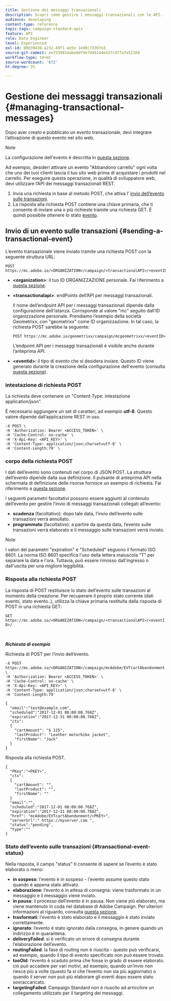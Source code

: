 ```yaml
---
title: Gestione dei messaggi transazionali
description: Scopri come gestire i messaggi transazionali con le API.
audience: developing
content-type: reference
topic-tags: campaign-standard-apis
feature: API
role: Data Engineer
level: Experienced
exl-id: 00d39438-a232-49f1-ae5e-1e98c73397e3
source-git-commit: ee7539914aba9df9e7d46144e437c477a7e52168
workflow-type: tm+mt
source-wordcount: '672'
ht-degree: 3%

---
```


# Gestione dei messaggi transazionali {#managing-transactional-messages}

Dopo aver creato e pubblicato un evento transazionale, devi integrare l’attivazione di questo evento nel sito web.

>[!NOTE]
>
>La configurazione dell&#39;evento è descritta in [questa sezione](../../channels/using/configuring-transactional-event.md).

Ad esempio, desideri attivare un evento &quot;Abbandono carrello&quot; ogni volta che uno dei tuoi clienti lascia il tuo sito web prima di acquistare i prodotti nel carrello. Per eseguire questa operazione, in qualità di sviluppatore web, devi utilizzare l’API dei messaggi transazionali REST.

1. Invia una richiesta in base al metodo POST, che attiva l’ [invio dell’evento sulle transazioni](#sending-a-transactional-event).
1. La risposta alla richiesta POST contiene una chiave primaria, che ti consente di inviare una o più richieste tramite una richiesta GET. È quindi possibile ottenere lo stato [evento](#transactional-event-status).

## Invio di un evento sulle transazioni {#sending-a-transactional-event}

L’evento transazionale viene inviato tramite una richiesta POST con la seguente struttura URL:

```
POST https://mc.adobe.io/<ORGANIZATION>/campaign/<transactionalAPI>/<eventID>
```

* **&lt;organization>**: il tuo ID ORGANIZZAZIONE personale. Fai riferimento a [questa sezione](../../api/using/must-read.md).

* **&lt;transactionalapi>**: endPoints dell’API per messaggi transazionali.

   Il nome dell’endpoint API per i messaggi transazionali dipende dalla configurazione dell’istanza. Corrisponde al valore &quot;mc&quot; seguito dall’ID organizzazione personale. Prendiamo l’esempio della società Geometrixx, con &quot;geometrixx&quot; come ID organizzazione. In tal caso, la richiesta POST sarebbe la seguente:

   `POST https://mc.adobe.io/geometrixx/campaign/mcgeometrixx/<eventID>`

   L’endpoint API per i messaggi transazionali è visibile anche durante l’anteprima API.

* **&lt;eventid>**: il tipo di evento che si desidera inviare. Questo ID viene generato durante la creazione della configurazione dell&#39;evento (consulta [questa sezione](../../channels/using/configuring-transactional-event.md#creating-an-event)).

### intestazione di richiesta POST

La richiesta deve contenere un &quot;Content-Type: intestazione application/json&quot;.

È necessario aggiungere un set di caratteri, ad esempio **utf-8**. Questo valore dipende dall’applicazione REST in uso.

```
-X POST \
-H 'Authorization: Bearer <ACCESS_TOKEN>' \
-H 'Cache-Control: no-cache' \
-H 'X-Api-Key: <API_KEY>' \
-H 'Content-Type: application/json;charset=utf-8' \
-H 'Content-Length:79' \
```

### corpo della richiesta POST

I dati dell’evento sono contenuti nel corpo di JSON POST. La struttura dell’evento dipende dalla sua definizione. Il pulsante di anteprima API nella schermata di definizione delle risorse fornisce un esempio di richiesta. Fai riferimento a [questa sezione](../../channels/using/publishing-transactional-event.md#previewing-and-publishing-the-event).

I seguenti parametri facoltativi possono essere aggiunti al contenuto dell’evento per gestire l’invio di messaggi transazionali collegati all’evento:

* **scadenza**  (facoltativo): dopo tale data, l’invio dell’evento sulle transazioni verrà annullato.
* **programmato**  (facoltativo): a partire da questa data, l’evento sulle transazioni verrà elaborato e il messaggio sulle transazioni verrà inviato.

>[!NOTE]
>
>I valori dei parametri &quot;expiration&quot; e &quot;Scheduled&quot; seguono il formato ISO 8601. La norma ISO 8601 specifica l&#39;uso della lettera maiuscola &quot;T&quot; per separare la data e l&#39;ora. Tuttavia, può essere rimosso dall&#39;ingresso o dall&#39;uscita per una migliore leggibilità.

### Risposta alla richiesta POST

La risposta di POST restituisce lo stato dell’evento sulle transazioni al momento della creazione. Per recuperare il proprio stato corrente (dati evento, stato evento..), utilizza la chiave primaria restituita dalla risposta di POST in una richiesta GET:

`GET https://mc.adobe.io/<ORGANIZATION>/campaign/<transactionalAPI>/<eventID>/`

<br/>

***Richiesta di esempio***

Richiesta di POST per l’invio dell’evento.

```
-X POST https://mc.adobe.io/<ORGANIZATION>/campaign/mcAdobe/EVTcartAbandonment \
-H 'Authorization: Bearer <ACCESS_TOKEN>' \
-H 'Cache-Control: no-cache' \
-H 'X-Api-Key: <API_KEY>' \
-H 'Content-Type: application/json;charset=utf-8' \
-H 'Content-Length:79'

{
  "email":"test@example.com",
  "scheduled":"2017-12-01 08:00:00.768Z",
  "expiration":"2017-12-31 08:00:00.768Z",
  "ctx":
  {
    "cartAmount": "$ 125",
    "lastProduct": "Leather motorbike jacket",
    "firstName": "Jack"
  }
}
```

Risposta alla richiesta POST.

```
{
  "PKey":"<PKEY>",
  "ctx":
  {
    "cartAmount": "",
    "lastProduct": "",
    "firstName": ""
  }
  "email":"",
  "scheduled":"2017-12-01 08:00:00.768Z",
  "expiration":"2017-12-31 08:00:00.768Z",
  "href": "mcAdobe/EVTcartAbandonment/<PKEY>",
  "serverUrl":" https://myserver.com ",
  "status":"pending",
  "type":""
}
```

### Stato dell’evento sulle transazioni {#transactional-event-status}

Nella risposta, il campo &quot;status&quot; ti consente di sapere se l’evento è stato elaborato o meno:

* **in sospeso**: l&#39;evento è in sospeso - l&#39;evento assume questo stato quando è appena stato attivato.
* **elaborazione**: l’evento è in attesa di consegna: viene trasformato in un messaggio e il messaggio viene inviato.
* **in pausa**: il processo dell’evento è in pausa. Non viene più elaborato, ma viene mantenuto in coda nel database di Adobe Campaign. Per ulteriori informazioni al riguardo, consulta [questa sezione](../../channels/using/publishing-transactional-message.md#suspending-a-transactional-message-publication).
* **trasformati**: l&#39;evento è stato elaborato e il messaggio è stato inviato correttamente.
* **ignorato**: l’evento è stato ignorato dalla consegna, in genere quando un indirizzo è in quarantena.
* **deliveryFailed**: si è verificato un errore di consegna durante l’elaborazione dell’evento.
* **routingFailed**: la fase di routing non è riuscita - questo può verificarsi, ad esempio, quando il tipo di evento specificato non può essere trovato.
* **tooOld**: l’evento è scaduto prima che fosse in grado di essere elaborato. ciò può accadere per vari motivi, ad esempio, quando un’invio non riesce più a volte (questo fa sì che l’evento non sia più aggiornato) o quando il server non può più elaborare gli eventi dopo essere stato sovraccaricato.
* **targetingFailed**: Campaign Standard non è riuscito ad arricchire un collegamento utilizzato per il targeting dei messaggi.
